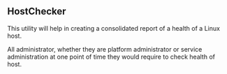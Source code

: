 ## HostChecker

This utility will help in creating a consolidated report of a health of a Linux host. 

All administrator, whether they are platform administrator or service administration at one point of time they would require to check health of host. 
